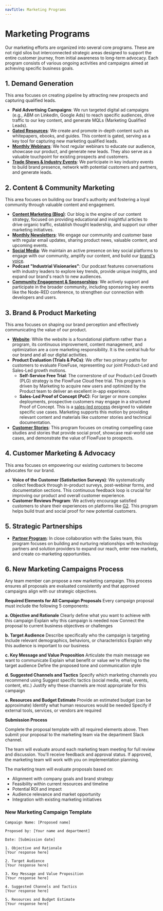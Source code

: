 ```yaml
---
navTitle: Marketing Programs
---
```


# Marketing Programs

Our marketing efforts are organized into several core programs. These are not
rigid silos but interconnected strategic areas designed to support the entire
customer journey, from initial awareness to long-term advocacy. Each program
consists of various ongoing activities and campaigns aimed at achieving specific
business goals.

## 1. Demand Generation

This area focuses on creating pipeline by attracting new prospects and capturing
qualified leads.

- **Paid Advertising Campaigns**: We run targeted digital ad campaigns (e.g.,
  ABM on LinkedIn, Google Ads) to reach specific audiences, drive traffic to our
  key content, and generate MQLs (Marketing Qualified Leads).
- **[Gated Resources](/handbook/marketing/leads/)**: We create and promote
  in-depth content such as whitepapers, ebooks, and guides. This content is
  gated, serving as a key tool for capturing new marketing qualified leads.
- **[Monthly Webinars](/handbook/marketing/webinars/)**: We host regular
  webinars to educate our audience, showcase our product, and generate new
  leads. They also serve as a valuable touchpoint for existing prospects and
  customers.
- **[Trade Shows & Industry Events](/handbook/marketing/tradeshow/)**: We
  participate in key industry events to build brand presence, network with
  potential customers and partners, and generate leads.

## 2. Content & Community Marketing

This area focuses on building our brand's authority and fostering a loyal
community through valuable content and engagement.

- **[Content Marketing (Blog)](/handbook/marketing/blog/)**: Our blog is the
  engine of our content strategy, focused on providing educational and
  insightful articles to drive organic traffic, establish thought leadership,
  and support our other marketing initiatives.
- **[Monthly Newsletters](/handbook/marketing/email/#community-email)**: We
  engage our community and customer base with regular email updates, sharing
  product news, valuable content, and upcoming events.
- **[Social Media](/handbook/marketing/social-media/)**: We maintain an active
  presence on key social platforms to engage with our community, amplify our
  content, and build our [brand's voice](/handbook/marketing/brand-voice/).
- **Podcast "Industrial Visionaries"**: Our podcast features conversations with
  industry leaders to explore key trends, provide unique insights, and expand
  our brand's reach to new audiences.
- **[Community Engagement & Sponsorships](/handbook/marketing/community/event-and-webinars/)**:
  We actively support and participate in the broader community, including
  sponsoring key events like the Node-RED conference, to strengthen our
  connection with developers and users.

## 3. Brand & Product Marketing

This area focuses on shaping our brand perception and effectively communicating
the value of our product.

- **[Website](/handbook/marketing/website/)**: While the website is a
  foundational platform rather than a program, its continuous improvement,
  content management, and optimization are a core marketing responsibility. It
  is the central hub for our brand and all our digital activities.
- **Product Evaluation (Trials & PoCs)**: We offer two primary paths for
  customers to evaluate FlowFuse, representing our joint Product-Led and
  Sales-Led growth motions.
  - **Self-Service Free Trial**: The cornerstone of our Product-Led Growth (PLG)
    strategy is the FlowFuse Cloud free trial. This program is driven by
    Marketing to acquire new users and optimized by the Product team to deliver
    an excellent in-app experience.
  - **Sales-Led Proof of Concept (PoC)**: For larger or more complex
    deployments, prospective customers may engage in a structured Proof of
    Concept. This is a [sales-led process](/handbook/sales/meetings/poc/)
    designed to validate specific use cases. Marketing supports this motion by
    providing relevant content and materials like customer stories and technical
    documentation.
- **[Customer Stories](/handbook/marketing/customer-stories/)**: This program
  focuses on creating compelling case studies and stories that provide social
  proof, showcase real-world use cases, and demonstrate the value of FlowFuse to
  prospects.

## 4. Customer Marketing & Advocacy

This area focuses on empowering our existing customers to become advocates for
our brand.

- **Voice of the Customer (Satisfaction Surveys)**: We systematically collect
  feedback through in-product surveys, post-webinar forms, and documentation
  sections. This continuous feedback loop is crucial for improving our product
  and overall customer experience.
- **Customer Reviews Program**: We actively encourage satisfied customers to
  share their experiences on platforms like
  [G2](https://www.g2.com/products/flowfuse/reviews). This program helps build
  trust and social proof for new potential customers.

## 5. Strategic Partnerships

- **[Partner Program](/handbook/sales/gtm-partnerships/)**: In close collaboration
  with the Sales team, this program focuses on building and nurturing
  relationships with technology partners and solution providers to expand our
  reach, enter new markets, and create co-marketing opportunities.

## 6. New Marketing Campaigns Process

Any team member can propose a new marketing campaign. This process ensures all
proposals are evaluated consistently and that approved campaigns align with our
strategic objectives.

**Required Elements for All Campaign Proposals** Every campaign proposal must
include the following 5 components:

**a. Objective and Rationale** Clearly define what you want to achieve with this
campaign Explain why this campaign is needed now Connect the proposal to current
business objectives or challenges

**b. Target Audience** Describe specifically who the campaign is targeting
Include relevant demographics, behaviors, or characteristics Explain why this
audience is important to our business

**c. Key Message and Value Proposition** Articulate the main message we want to
communicate Explain what benefit or value we're offering to the target audience
Define the proposed tone and communication style

**d. Suggested Channels and Tactics** Specify which marketing channels you
recommend using Suggest specific tactics (social media, email, events, content,
etc.) Justify why these channels are most appropriate for this campaign

**e. Resources and Budget Estimate** Provide an estimated budget (can be
approximate) Identify what human resources would be needed Specify if external
tools, services, or vendors are required

**Submission Process**

Complete the proposal template with all required elements above. Then submit
your proposal to the marketing team via the department Slack channel.

The team will evaluate around each marketing team meeting for full review and
discussion. You'll receive feedback and approval status. If approved, the
marketing team will work with you on implementation planning.

The marketing team will evaluate proposals based on:

- Alignment with company goals and brand strategy
- Feasibility within current resources and timeline
- Potential ROI and impact
- Audience relevance and market opportunity
- Integration with existing marketing initiatives

### New Marketing Campaign Template

```
Campaign Name: [Proposed name]

Proposed by: [Your name and department]

Date: [Submission date]

1. Objective and Rationale
[Your response here]

2. Target Audience
[Your response here]

3. Key Message and Value Proposition
[Your response here]

4. Suggested Channels and Tactics
[Your response here]

5. Resources and Budget Estimate
[Your response here]
```
